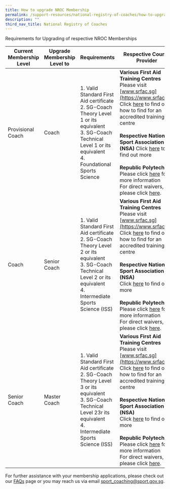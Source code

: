 ```yaml
---
title: How to upgrade NROC Membership
permalink: /support-resources/national-registry-of-coaches/how-to-upgrade-nroc-membership/
description: ""
third_nav_title: National Registry of Coaches
---
```

Requirements for Upgrading of respective NROC Memberships

| Current Membership Level | Upgrade Membership Level to | Requirements | Respective Course Provider |
| -------- | -------- | -------- | -------- |
| Provisional Coach | Coach |1.  Valid Standard First Aid certificate <br>2.  SG-Coach Theory Level 1 or its equivalent <br>3.  SG-Coach Technical Level 1 or its equivalent <br>4.  Foundational Sports Science| **Various First Aid Training Centres**<br>Please visit [www.srfac.sg](https://www.srfac.sg) <br>Click [here](https://srfac.sg/directory/training-centre/?qs=&certificate%5B%5D=846) to find out how to find for an accredited training centre<br><br>**Respective National Sport Association (NSA)** Click [here](/coaches-corner/singapore-coach-excellence/sg-coach-technical-programme-accreditation/) to find out more <br><br>**Republic Polytechnic**<br>Please click [here](/coaches-corner/singapore-coach-excellence/foundational-and-intermediate-sports-science-courses/) for more information <br>For direct waivers, please click [here](/coaches-corner/singapore-coach-excellence/foundational-intermediate-sports-science-course-waivers/).|
| Coach | Senior Coach |1.  Valid Standard First Aid certificate <br>2.  SG-Coach Theory Level 2 or its equivalent <br>3.  SG-Coach Technical Level 2 or its equivalent <br>4.  Intermediate Sports Science (ISS)| **Various First Aid Training Centres**<br> Please visit [www.srfac.sg](https://www.srfac.sg) <br>Click [here](https://srfac.sg/directory/training-centre/?qs=&certificate%5B%5D=846) to find out how to find for an accredited training centre <br><br>**Respective National Sport Association (NSA)** <br>Click [here](/coaches-corner/singapore-coach-excellence/sg-coach-technical-programme-accreditation/) to find out more<br><br>**Republic Polytechnic** <br>Please click [here](/coaches-corner/singapore-coach-excellence/foundational-and-intermediate-sports-science-courses/) for more information <br>For direct waivers, please click [here](/coaches-corner/singapore-coach-excellence/foundational-intermediate-sports-science-course-waivers/).|
| Senior Coach | Master Coach |1.  Valid Standard First Aid certificate <br>2.  SG-Coach Theory Level 3 or its equivalent <br>3.  SG-Coach Technical Level 23r its equivalent <br>4.  Intermediate Sports Science (ISS)| **Various First Aid Training Centres** <br>Please visit [www.srfac.sg](https://www.srfac.sg) <br>Click [here](https://srfac.sg/directory/training-centre/?qs=&certificate%5B%5D=846) to find out how to find for an accredited training centre <br><br>**Respective National Sport Association (NSA)**<br> Click [here](/coaches-corner/singapore-coach-excellence/sg-coach-technical-programme-accreditation/) to find out more <br><br>**Republic Polytechnic** <br>Please click [here](/coaches-corner/singapore-coach-excellence/foundational-and-intermediate-sports-science-courses/) for more information<br> For direct waivers, please click [here](/coaches-corner/singapore-coach-excellence/foundational-intermediate-sports-science-course-waivers/).|

For further assistance with your membership applications, please check out our [FAQs](https://www.sportsync.sg/App/System/FAQ) page or you may reach us via email [sport_coaching@sport.gov.sg](mailto:sport_coaching@sport.gov.sg).